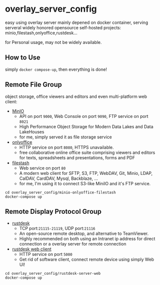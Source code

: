 # overlay_server_config
easy using overlay server mainly depened on docker container, serving serveral widely honored opensource self-hosted projects: minio,filestash,onlyoffice,rustdesk...

for Personal usage, may not be widely available.

## How to Use

simply `docker compose-up`, then everything is done!

## Remote File Group
object storage, office viewers and editors and even multi-platform web client:
- [MinIO](https://min.io/) 
    - API on port `9000`, Web Console on port `9090`, FTP service on port `8021`
    - High Performance Object Storage for Modern Data Lakes and Data LakeHouses
    - for me, simply served it as file storage service
- [onlyoffice](https://www.onlyoffice.com/)
    - HTTP service on port `8080`, HTTPS unavailable.
    - free collaborative online office suite comprising viewers and editors for texts, spreadsheets and presentations, forms and PDF
- [filestash](https://www.filestash.app/)
    - Web service on port `80`
    - A modern web client for SFTP, S3, FTP, WebDAV, Git, Minio, LDAP, CalDAV, CardDAV, Mysql, Backblaze, ...
    - for me, I'm using it to connect S3-like MiniIO and it's FTP service.

```shell
cd overlay_server_config/minio-onlyoffice-filestash
docker-compose up
```
    

## Remote Display Protocol Group
- [rustdesk](https://rustdesk.com/)
    - TCP port:`21115-21119`, UDP port:`21116`
    - An open-source remote desktop, and alternative to TeamViewer.
    - Highly recommended on both using an Intranet ip address for direct connection or a overlay server for remote connection
- [rustdesk web client](https://rustdesk.com/)
    - HTTP service on port `5000`
    - Get rid of software client, connect remote device using simply Web UI!

```shell
cd overlay_server_config/rustdesk-server-web
docker-compose up
```
